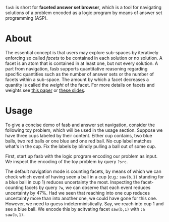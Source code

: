 `fasb` is short for **faceted answer set browser**, which is a tool for
navigating solutions of a problem encoded as a logic program by means of answer
set programming (ASP).

# About
The essential concept is that users may explore sub-spaces by iteratively
enforcing so called _facets_ to be contained in each solution or no solution. A
facet is an atom that is contained in at least one, but not every solution. A
part from navigation, fasb supports quantitative reasoning regarding specific
quantities such as the number of answer sets or the number of facets within a
sub-space. The amount by which a facet decreases a quantity is called the
_weight_ of the facet. For more details on facets and weights see [this
paper](https://ojs.aaai.org/index.php/AAAI/article/view/20506) or [these
slides](https://easychair.org/smart-slide/slide/KcTv#).

# Usage
To give a concise demo of fasb and answer set navigation, consider the
following toy problem, which will be used in the usage section. Suppose we have
three cups labeled by their content. Either cup contains, two blue balls, two
red balls or one blue and one red ball. No cup label matches what's in the cup.
Fix the labels by blindly pulling a ball out of some cup.

First, start up fasb with the logic program encoding our problem as input. We
inspect the encoding of the toy problem by query `?src`. 

The default navigation mode is counting facets, by means of which we can check
which event of having seen a ball in a cup (e.g.: `saw(b,1)` standing for a
blue ball in cup 1) reduces uncertainty the most. Inspecting the facet-counting
facets by query `?w`, we can observe that each event reduces uncertainty by
47%. Had we seen that reaching into one cup reduces uncertainty more than into
another one, we could have gone for this one. However, we need to guess
indeterministically. Say, we reach into cup 1 and see a blue ball. We encode
this by acitvating facet `saw(b,1)` with `:a saw(b,1)`.


